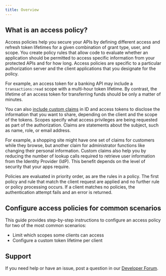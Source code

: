 ```yaml
---
title: Overview
---
```


## What is an access policy?

Access policies help you secure your APIs by defining different access and refresh token lifetimes for a given combination of grant type, user, and scope. You create policy rules that allow code to evaluate whether an application should be permitted to access specific information from your protected APIs and for how long. Access policies are specific to a particular authorization server and the client applications that you designate for the policy.

For example, an access token for a banking API may include a `transactions:read` scope with a multi-hour token lifetime. By contrast, the lifetime of an access token for transferring funds should be only a matter of minutes.

You can also [include custom claims](/docs/guides/customize-authz-server/create-claims/) in ID and access tokens to disclose the information that you want to share, depending on the client and the scope of the tokens. Scopes specify what access privileges are being requested as part of the authorization. Claims are statements about the subject, such as name, role, or email address.

For example, a shopping site might have one set of claims for customers while they browse, but another claim for administrator functions like changing their personal information. Custom claims also help you by reducing the number of lookup calls required to retrieve user information from the Identity Provider (IdP). This benefit depends on the level of security that your apps require.

Policies are evaluated in priority order, as are the rules in a policy. The first policy and rule that match the client request are applied and no further rule or policy processing occurs. If a client matches no policies, the authentication attempt fails and an error is returned.

## Configure access policies for common scenarios

This guide provides step-by-step instructions to configure an access policy for two of the most common scenarios:

* <GuideLink link="../limit-scopes-clients-can-access">Limit which scopes some clients can access</GuideLink>
* <GuideLink link="../configure-token-lifetime-per-client">Configure a custom token lifetime per client</GuideLink>

## Support

If you need help or have an issue, post a question in our [Developer Forum](https://devforum.okta.com).

<NextSectionLink/>

